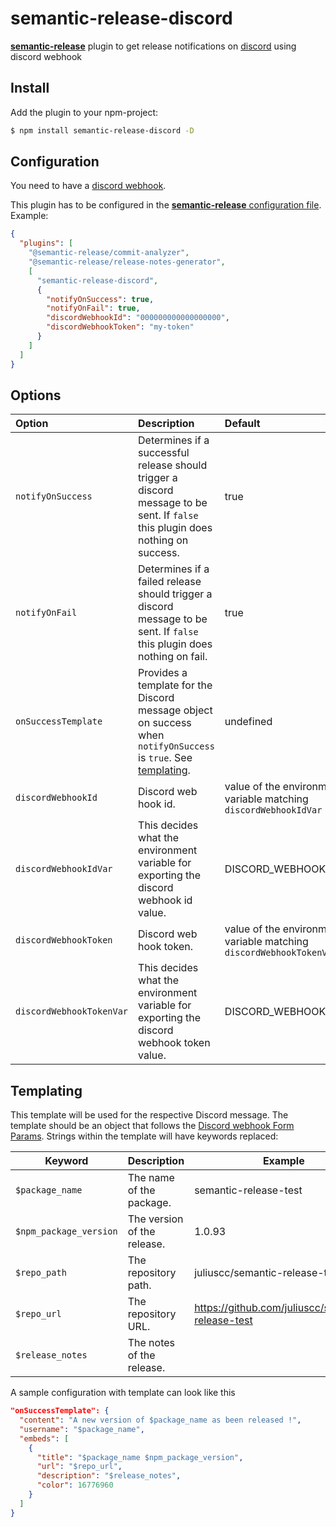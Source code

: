 # semantic-release-discord

[**semantic-release**](https://github.com/semantic-release/semantic-release) plugin to get release notifications on [discord](https://discord.com) using discord webhook

## Install

Add the plugin to your npm-project:

```bash
$ npm install semantic-release-discord -D
```

## Configuration

You need to have a [discord webhook](https://support.discord.com/hc/en-us/articles/228383668-Intro-to-Webhooks).

This plugin has to be configured in the [**semantic-release** configuration file](https://github.com/semantic-release/semantic-release/blob/master/docs/usage/configuration.md#configuration). Example:

```json
{
  "plugins": [
    "@semantic-release/commit-analyzer",
    "@semantic-release/release-notes-generator",
    [
      "semantic-release-discord",
      {
        "notifyOnSuccess": true,
        "notifyOnFail": true,
        "discordWebhookId": "000000000000000000",
        "discordWebhookToken": "my-token"
      }
    ]
  ]
}
```

## Options

| Option                   | Description                                                                                                                      | Default                                                             |
| :----------------------- | :------------------------------------------------------------------------------------------------------------------------------- | :------------------------------------------------------------------ |
| `notifyOnSuccess`        | Determines if a successful release should trigger a discord message to be sent. If `false` this plugin does nothing on success.  | true                                                                |
| `notifyOnFail`           | Determines if a failed release should trigger a discord message to be sent. If `false` this plugin does nothing on fail.         | true                                                                |
| `onSuccessTemplate`      | Provides a template for the Discord message object on success when `notifyOnSuccess` is `true`. See [templating](#templating).   | undefined                                                           |
| `discordWebhookId`       | Discord web hook id.                                                                                                             | value of the environment variable matching `discordWebhookIdVar`    |
| `discordWebhookIdVar`    | This decides what the environment variable for exporting the discord webhook id value.                                           | DISCORD_WEBHOOK_ID                                                  |
| `discordWebhookToken`    | Discord web hook token.                                                                                                          | value of the environment variable matching `discordWebhookTokenVar` |
| `discordWebhookTokenVar` | This decides what the environment variable for exporting the discord webhook token value.                                        | DISCORD_WEBHOOK_TOKEN                                               |

## Templating

This template will be used for the respective Discord message. The template should be an object that follows the [Discord webhook Form Params](https://discord.com/developers/docs/resources/webhook#execute-webhook). Strings within the template will have keywords replaced:

| Keyword                | Description                 | Example                                           |
| ---------------------- | --------------------------- | ------------------------------------------------- |
| `$package_name`        | The name of the package.    | semantic-release-test                             |
| `$npm_package_version` | The version of the release. | 1.0.93                                            |
| `$repo_path`           | The repository path.        | juliuscc/semantic-release-test                    |
| `$repo_url`            | The repository URL.         | https://github.com/juliuscc/semantic-release-test |
| `$release_notes`       | The notes of the release.   |                                                   |

A sample configuration with template can look like this

```json
"onSuccessTemplate": {
  "content": "A new version of $package_name as been released !",
  "username": "$package_name",
  "embeds": [
    {
      "title": "$package_name $npm_package_version",
      "url": "$repo_url",
      "description": "$release_notes",
      "color": 16776960
    }
  ]
}
```
